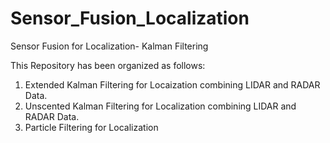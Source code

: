# Sensor_Fusion_Localization
Sensor Fusion for Localization- Kalman Filtering

This Repository has been organized as follows:

1. Extended Kalman Filtering for Locaization combining LIDAR and RADAR Data.
2. Unscented Kalman Filtering for Localization combining LIDAR and RADAR Data.
3. Particle Filtering for Localization
